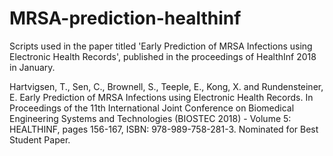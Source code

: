 # MRSA-prediction-healthinf
Scripts used in the paper titled 'Early Prediction of MRSA Infections using Electronic Health Records', published in the proceedings of HealthInf 2018 in January.

Hartvigsen, T., Sen, C., Brownell, S., Teeple, E., Kong, X. and Rundensteiner, E. Early Prediction of MRSA Infections using Electronic Health Records. In Proceedings of the 11th International Joint Conference on Biomedical Engineering Systems and Technologies (BIOSTEC 2018) - Volume 5: HEALTHINF, pages 156-167, ISBN: 978-989-758-281-3. Nominated for Best Student Paper.
